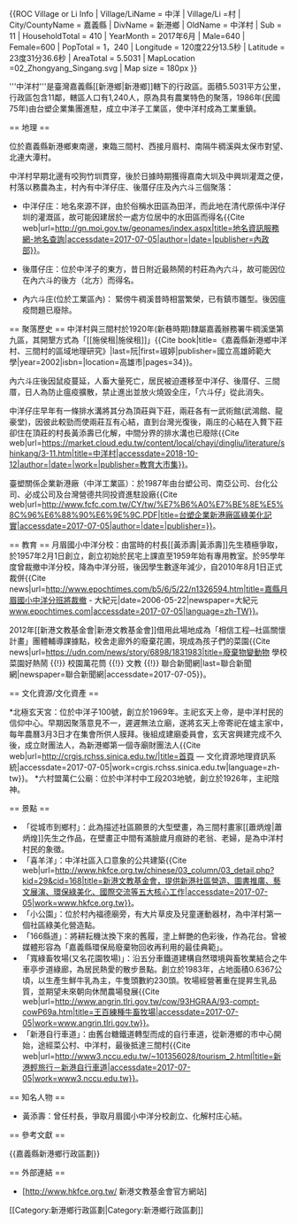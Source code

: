 {{ROC Village or Li Info
| Village/LiName = 中洋
| Village/Li =村
| City/CountyName = 嘉義縣
| DivName = 新港鄉
| OldName = 中洋村
| Sub = 11
| HouseholdTotal = 410
| YearMonth = 2017年6月
| Male=640
| Female=600
| PopTotal = 1，240
| Longitude = 120度22分13.5秒
| Latitude = 23度31分36.6秒
| AreaTotal = 5.5031
| MapLocation =02_Zhongyang_Singang.svg 
| Map size = 180px
}}

'''中洋村'''是臺灣嘉義縣[[新港鄉|新港鄉]]轄下的行政區。面積5.5031平方公里，行政區包含11鄰，轄區人口有1,240人，原為具有農業特色的聚落，1986年(民國75年)由台塑企業集團進駐，成立中洋子工業區，使中洋村成為工業重鎮。

== 地理 ==

位於嘉義縣新港鄉東南邊，東臨三間村、西接月眉村、南隔牛稠溪與太保市對望、北連大潭村。

中洋村早期北邊有咬狗竹圳貫穿，後於日據時期獲得嘉南大圳及中興圳灌溉之便，村落以務農為主，村內有中洋仔庄、後厝仔庄及內六斗三個聚落：
* 中洋仔庄：地名來源不詳，由於俗稱水田區為田洋，而此地在清代原係中洋仔圳的灌溉區，故可能因建居於一處方位居中的水田區而得名<ref name=":0">{{Cite web|url=http://gn.moi.gov.tw/geonames/index.aspx|title=地名資訊服務網-地名查詢|accessdate=2017-07-05|author=|date=|publisher=內政部}}</ref>。
* 後厝仔庄：位於中洋子的東方，昔日附近最熱鬧的村莊為內六斗，故可能因位在內六斗的後方（北方）而得名<ref name=":0" />。

* 內六斗庄(位於工業區內)： 緊傍牛稠溪昔時相當繁榮，已有鎮市雛型。後因瘟疫問題已廢除<ref name=":0" />。

== 聚落歷史 ==
中洋村與三間村於1920年(新巷時期)隸屬嘉義辦務署牛稠溪堡第九區，其開墾方式為「[[施侯租|施侯租]]」<ref name=":1">{{Cite book|title=《嘉義縣新港鄉中洋村、三間村的區域地理研究》|last=阮|first=琡婷|publisher=國立高雄師範大學|year=2002|isbn=|location=高雄市|pages=34}}</ref>。

內六斗庄後因鼠疫蔓延，人畜大量死亡，居民被迫遷移至中洋仔、後厝仔、三間厝，日人為防止瘟疫擴散，禁止進出並放火燒毀全庄，「六斗仔」從此消失<ref name=":0" />。

中洋仔庄早年有一條排水溝將其分為頂莊與下莊，兩莊各有一武術館(武鴻館、龍豪堂)，因彼此較勁而使兩莊互有心結，直到台灣光復後，兩庄的心結在入贅下莊卻住在頂莊的村長黃添壽已化解，中間分界的排水溝也已廢除<ref name="example">{{Cite web|url=https://market.cloud.edu.tw/content/local/chayi/dingliu/literature/shinkang/3-11.htm|title=中洋村|accessdate=2018-10-12|author=|date=|work=|publisher=教育大市集}}</ref>。

臺塑關係企業新港廠（中洋工業區）：於1987年由台塑公司、南亞公司、台化公司、必成公司及台灣營德共同投資進駐設廠<ref>{{Cite web|url=http://www.fcfc.com.tw/CY/tw/%E7%B6%A0%E7%BE%8E%E5%8C%96%E6%88%90%E6%9E%9C.PDF|title=台塑企業新港廠區綠美化記實|accessdate=2017-07-05|author=|date=|publisher=}}</ref>。

== 教育 ==
月眉國小中洋分校：由當時的村長[[黃添壽|黃添壽]]先生積極爭取，於1957年2月1日創立，創立初始於民宅上課直至1959年始有專用教室。於95學年度曾裁撤中洋分校，降為中洋分班，後因學生數逐年減少，自2010年8月1日正式裁併<ref name=":1" /><ref>{{Cite news|url=http://www.epochtimes.com/b5/6/5/22/n1326594.htm|title=嘉縣月眉國小中洋分班將裁撤 - 大紀元|date=2006-05-22|newspaper=大紀元 www.epochtimes.com|accessdate=2017-07-05|language=zh-TW}}</ref>。

2012年[[新港文教基金會|新港文教基金會]]借用此場地成為「相信工程─社區關懷計畫」團體輔導課據點，校舍走廊外的廢棄花圃，現成為孩子們的菜園<ref>{{Cite news|url=https://udn.com/news/story/6898/1831983|title=廢棄物變動物 學校菜園好熱鬧 {{!}} 校園萬花筒 {{!}} 文教 {{!}} 聯合新聞網|last=聯合新聞網|newspaper=聯合新聞網|accessdate=2017-07-05}}</ref>。

== 文化資源/文化資產 ==

*北極玄天宮：位於中洋子100號，創立於1969年。主祀玄天上帝，是中洋村民的信仰中心。早期因聚落意見不一，遲遲無法立廟，遂將玄天上帝寄祀在爐主家中，每年農曆3月3日才在集會所供人膜拜。後組成建廟委員會，玄天宮興建完成不久後，成立財團法人，為新港鄉第一個寺廟財團法人<ref name=":2">{{Cite web|url=http://crgis.rchss.sinica.edu.tw/|title=首頁 — 文化資源地理資訊系統|accessdate=2017-07-05|work=crgis.rchss.sinica.edu.tw|language=zh-tw}}</ref>。
*六村盟萬仁公廟：位於中洋村中工段203地號，創立於1926年，主祀陰神<ref name=":2" />。

== 景點 ==
* 「從城市到鄉村」：此為描述社區願景的大型壁畫，為三間村畫家[[蕭炳煌|蕭炳煌]]先生之作品，在壁畫正中間有滿臉歲月痕跡的老翁、老婦，是為中洋村村民的象徵。
* 「喜羊洋」：中洋社區入口意象的公共建築<ref name=":3">{{Cite web|url=http://www.hkfce.org.tw/chinese/03_column/03_detail.php?kid=29&cid=168|title=新港文教基金會，提供新港社區營造、圖書推廣、藝文展演、環保綠美化、國際交流等五大核心工作|accessdate=2017-07-05|work=www.hkfce.org.tw}}</ref>。
* 「小公園」：位於村內福德廟旁，有大片草皮及兒童運動器材，為中洋村第一個社區綠美化營造點<ref name=":3" />。
* 「166縣道」：將耕耘機汰換下來的舊履，塗上鮮艷的色彩後，作為花台。曾被媒體形容為「嘉義縣環保局廢棄物回收再利用的最佳典範」<ref name=":3" />。
* 「寬綠畜牧場(又名花園牧場)」：沿五分車鐵道建構自然環境與畜牧業結合之牛車亭步道綠廊，為居民熱愛的散步景點<ref name=":3" />。創立於1983年，占地面積0.6367公頃，以生產生鮮牛乳為主，牛隻頭數約230頭。牧場經營著重在提昇生乳品質，並期望未來朝向休閒農場發展<ref>{{Cite web|url=http://www.angrin.tlri.gov.tw/cow/93HGRAA/93-compt-cowP69a.htm|title=王百練種牛畜牧場|accessdate=2017-07-05|work=www.angrin.tlri.gov.tw}}</ref>。
* 「新港自行車道」：由舊台糖鐵道轉型而成的自行車道，從新港鄉的市中心開始，途經菜公村、中洋村，最後抵達三間村<ref>{{Cite web|url=http://www3.nccu.edu.tw/~101356028/tourism_2.html|title=新港輕旅行－新港自行車道|accessdate=2017-07-05|work=www3.nccu.edu.tw}}</ref>。

== 知名人物 ==
* 黃添壽：曾任村長，爭取月眉國小中洋分校創立<ref name=":1" />、化解村庄心結<ref name="example"/>。

== 參考文獻 ==
<references />

{{嘉義縣新港鄉行政區劃}}

== 外部連結 ==
* [http://www.hkfce.org.tw/ 新港文教基金會官方網站]

[[Category:新港鄉行政區劃|Category:新港鄉行政區劃]]
